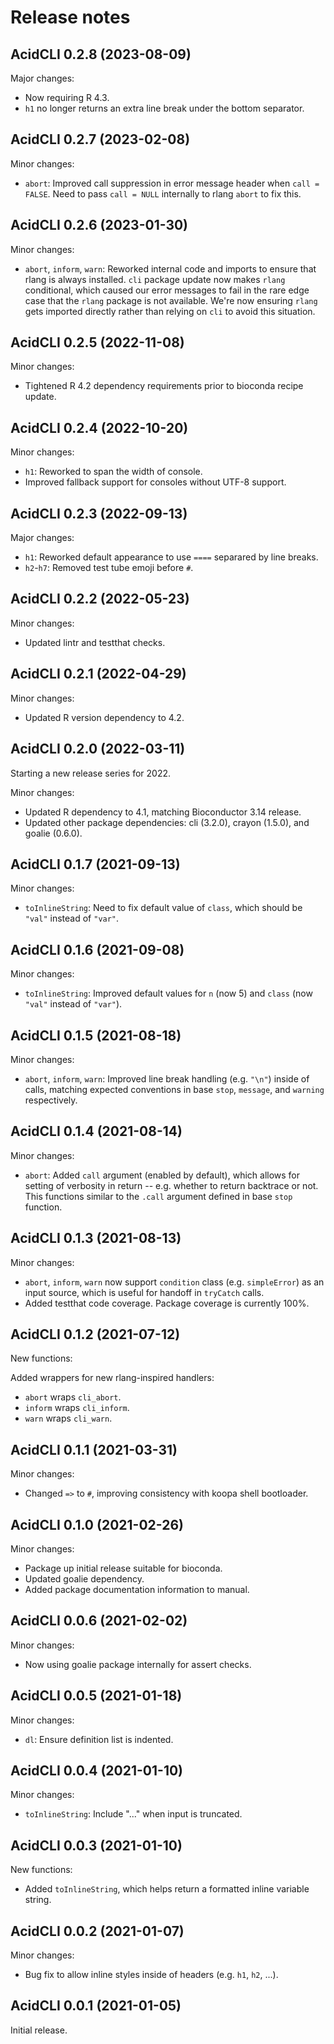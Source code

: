 # Release notes

## AcidCLI 0.2.8 (2023-08-09)

Major changes:

- Now requiring R 4.3.
- `h1` no longer returns an extra line break under the bottom separator.

## AcidCLI 0.2.7 (2023-02-08)

Minor changes:

- `abort`: Improved call suppression in error message header when
  `call = FALSE`. Need to pass `call = NULL` internally to rlang `abort` to
  fix this.

## AcidCLI 0.2.6 (2023-01-30)

Minor changes:

- `abort`, `inform`, `warn`: Reworked internal code and imports to ensure that
  rlang is always installed. `cli` package update now makes `rlang` conditional,
  which caused our error messages to fail in the rare edge case that the `rlang`
  package is not available. We're now ensuring `rlang` gets imported directly
  rather than relying on `cli` to avoid this situation.

## AcidCLI 0.2.5 (2022-11-08)

Minor changes:

- Tightened R 4.2 dependency requirements prior to bioconda recipe update.

## AcidCLI 0.2.4 (2022-10-20)

Minor changes:

- `h1`: Reworked to span the width of console.
- Improved fallback support for consoles without UTF-8 support.

## AcidCLI 0.2.3 (2022-09-13)

Major changes:

- `h1`: Reworked default appearance to use `====` separared by line breaks.
- `h2`-`h7`: Removed test tube emoji before `#`.

## AcidCLI 0.2.2 (2022-05-23)

Minor changes:

- Updated lintr and testthat checks.

## AcidCLI 0.2.1 (2022-04-29)

Minor changes:

- Updated R version dependency to 4.2.

## AcidCLI 0.2.0 (2022-03-11)

Starting a new release series for 2022.

Minor changes:

- Updated R dependency to 4.1, matching Bioconductor 3.14 release.
- Updated other package dependencies: cli (3.2.0), crayon (1.5.0), and
  goalie (0.6.0).

## AcidCLI 0.1.7 (2021-09-13)

Minor changes:

- `toInlineString`: Need to fix default value of `class`, which should be
  `"val"` instead of `"var"`.

## AcidCLI 0.1.6 (2021-09-08)

Minor changes:

- `toInlineString`: Improved default values for `n` (now 5) and `class`
  (now `"val"` instead of `"var"`).

## AcidCLI 0.1.5 (2021-08-18)

Minor changes:

- `abort`, `inform`, `warn`: Improved line break handling (e.g. `"\n"`) inside
  of calls, matching expected conventions in base `stop`, `message`, and
  `warning` respectively.

## AcidCLI 0.1.4 (2021-08-14)

Minor changes:

- `abort`: Added `call` argument (enabled by default), which allows for setting
  of verbosity in return -- e.g. whether to return backtrace or not. This
  functions similar to the `.call` argument defined in base `stop` function.

## AcidCLI 0.1.3 (2021-08-13)

Minor changes:

- `abort`, `inform`, `warn` now support `condition` class (e.g. `simpleError`)
  as an input source, which is useful for handoff in `tryCatch` calls.
- Added testthat code coverage. Package coverage is currently 100%.

## AcidCLI 0.1.2 (2021-07-12)

New functions:

Added wrappers for new rlang-inspired handlers:

- `abort` wraps `cli_abort`.
- `inform` wraps `cli_inform`.
- `warn` wraps `cli_warn`.

## AcidCLI 0.1.1 (2021-03-31)

Minor changes:

- Changed `=>` to `#`, improving consistency with koopa shell bootloader.

## AcidCLI 0.1.0 (2021-02-26)

Minor changes:

- Package up initial release suitable for bioconda.
- Updated goalie dependency.
- Added package documentation information to manual.

## AcidCLI 0.0.6 (2021-02-02)

Minor changes:

- Now using goalie package internally for assert checks.

## AcidCLI 0.0.5 (2021-01-18)

Minor changes:

- `dl`: Ensure definition list is indented.

## AcidCLI 0.0.4 (2021-01-10)

Minor changes:

- `toInlineString`: Include "..." when input is truncated.

## AcidCLI 0.0.3 (2021-01-10)

New functions:

- Added `toInlineString`, which helps return a formatted inline variable string.

## AcidCLI 0.0.2 (2021-01-07)

Minor changes:

- Bug fix to allow inline styles inside of headers (e.g. `h1`, `h2`, ...).

## AcidCLI 0.0.1 (2021-01-05)

Initial release.
